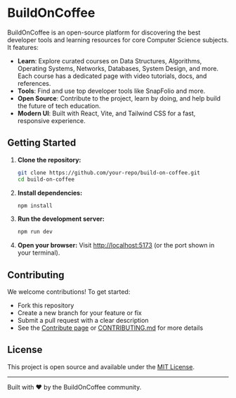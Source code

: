 # BuildOnCoffee

BuildOnCoffee is an open-source platform for discovering the best developer tools and learning resources for core Computer Science subjects. It features:

- **Learn**: Explore curated courses on Data Structures, Algorithms, Operating Systems, Networks, Databases, System Design, and more. Each course has a dedicated page with video tutorials, docs, and references.
- **Tools**: Find and use top developer tools like SnapFolio and more.
- **Open Source**: Contribute to the project, learn by doing, and help build the future of tech education.
- **Modern UI**: Built with React, Vite, and Tailwind CSS for a fast, responsive experience.

## Getting Started

1. **Clone the repository:**
   ```bash
   git clone https://github.com/your-repo/build-on-coffee.git
   cd build-on-coffee
   ```
2. **Install dependencies:**
   ```bash
   npm install
   ```
3. **Run the development server:**
   ```bash
   npm run dev
   ```
4. **Open your browser:**
   Visit [http://localhost:5173](http://localhost:5173) (or the port shown in your terminal).

## Contributing

We welcome contributions! To get started:
- Fork this repository
- Create a new branch for your feature or fix
- Submit a pull request with a clear description
- See the [Contribute page](./src/Component/Contribute.jsx) or [CONTRIBUTING.md](https://github.com/anup2702/build-on-coffee/blob/main/CONTRIBUTING.md) for more details

## License

This project is open source and available under the [MIT License](LICENSE).

---

Built with ❤️ by the BuildOnCoffee community.
